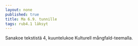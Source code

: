 ```yaml
---
layout: none
published: true
title: Ma 6.9. tunnille
tags: rub4.1 läksyt
---
```

Sanakoe tekstistä 4, kuuntelukoe Kulturell mångfald-teemalla.